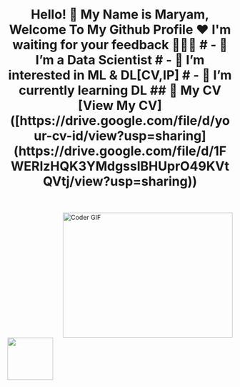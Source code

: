 <h1 align="center">Hello! 👋 <!-- <img src="https://raw.githubusercontent.com/MartinHeinz/MartinHeinz/master/wave.gif" width="25px"> --> My Name is Maryam, Welcome To My Github Profile ♥ I'm waiting for your feedback 👀👩‍💻
# - 👋 I’m a Data Scientist
# - 👀 I’m interested in ML & DL[CV,IP]
# - 🌱 I’m currently learning DL
## 📄 My CV  
[View My CV]([https://drive.google.com/file/d/your-cv-id/view?usp=sharing](https://drive.google.com/file/d/1FWERIzHQK3YMdgsslBHUprO49KVtQVtj/view?usp=sharing))

</h1>

<!-- <img src="https://github.com/Govindv7555/Govindv7555/blob/main/49e76e0596857673c5c80c85b84394c1.gif" width=1000px height=95px> -->

<br/>
<br/>

<img align="right" src="https://media.giphy.com/media/SWoSkN6DxTszqIKEqv/giphy.gif" alt="Coder GIF" width="380" height="280">




	

<img align="center" src="https://github.com/Govindv7555/Govindv7555/blob/main/49e76e0596857673c5c80c85b84394c1.gif" width= 45% height=95px>



